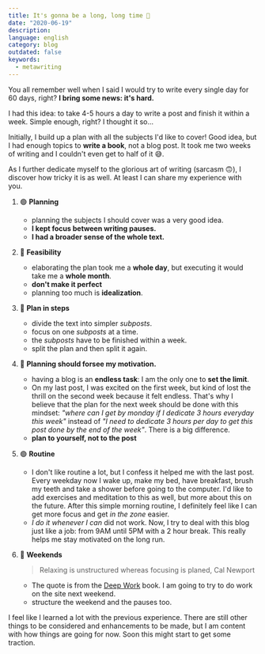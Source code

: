```yaml
---
title: It's gonna be a long, long time 🎵
date: "2020-06-19"
description:
language: english
category: blog
outdated: false
keywords:
  - metawriting
---
```


<CoverFigure 
   src="./images/nasa-unsplash.jpg" 
   alt="astronaut in spacesuit floating in space" 
   author-name="NASA" 
   author-href="https://unsplash.com/@nasa"
/>

You all remember well when I said I would try to write every single day for 60 days, right? **I bring some news: it's hard.**

I had this idea: to take 4-5 hours a day to write a post and finish it within a week. Simple enough, right? I thought it so...

Initially, I build up a plan with all the subjects I'd like to cover! Good idea, but I had enough topics to **write a book**, not a blog post. It took me two weeks of writing and I couldn't even get to half of it 😅. 

As I further dedicate myself to the glorious art of writing (sarcasm 🙃), I discover how tricky it is as well. At least I can share my experience with you.

1. 🟢 **Planning**
   - planning the subjects I should cover was a very good idea. 
   - **I kept focus between writing pauses.**
   - **I had a broader sense of the whole text.**
2. 🔴 **Feasibility**
   - elaborating the plan took me a **whole day**, but executing it would take me a **whole month**.
   - **don't make it perfect**
   - planning too much is **idealization**.
3. 🔵 **Plan in steps**
   - divide the text into simpler _subposts_.
   - focus on one _subposts_ at a time.
   - the _subposts_ have to be finished within a week.
   - split the plan and then split it again.
4. 🔵 **Planning should forsee my motivation.**
   - having a blog is an **endless task**: I am the only one to **set the limit**.
   - On my last post, I was excited on the first week, but kind of lost the thrill on the second week because it felt endless. That's why I believe that the plan for the next week should be done with this mindset: _"where can I get by monday if I dedicate 3 hours everyday this week"_ instead of _"I need to dedicate 3 hours per day to get this post done by the end of the week"_. There is a big difference.
   - **plan to yourself, not to the post**

5. 🟢 **Routine**
   - I don't like routine a lot, but I confess it helped me with the last post. Every weekday now I wake up, make my bed, have breakfast, brush my teeth and take a shower before going to the computer. I'd like to add exercises and meditation to this as well, but more about this on the future. After this simple morning routine, I definitely feel like I can get more focus and get _in the zone_ easier.
   - _I do it whenever I can_ did not work. Now, I try to deal with this blog just like a job: from 9AM until 5PM with a 2 hour break. This really helps me stay motivated on the long run.

6. 🔵 **Weekends**

   > Relaxing is unstructured whereas focusing is planed, Cal Newport

   - The quote is from the [Deep Work](https://www.calnewport.com/books/deep-work/) book. I am going to try to do work on the site next weekend.
   - structure the weekend and the pauses too.

I feel like I learned a lot with the previous experience. There are still other things to be considered and enhancements to be made, but I am content with how things are going for now. Soon this might start to get some traction.
